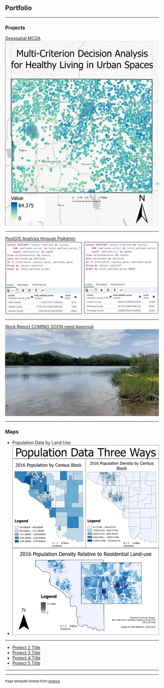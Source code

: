 ## Portfolio

---

### Projects

[Geospatial MCDA](https://storymaps.arcgis.com/stories/2eab443900e94a1f814f346d7934677d/)
<img src="images/Storymapcapture.JPG"/>

---
[PostGIS Analysis through PgAdmin](/pdf/FinalProjectReport.pdf)
<img src="images/FinalProjImage.JPG"/>

---
[Work Report COMING SOON need Approval](http://example.com/)
<img src="images/IMG_4573.jpeg"/>

---

### Maps

- Population Data by Land Use
- <img src="images/populationData3wyas.jpg"/>

---
- [Project 2 Title](http://example.com/)
- [Project 3 Title](http://example.com/)
- [Project 4 Title](http://example.com/)
- [Project 5 Title](http://example.com/)

---




---
<p style="font-size:11px">Page template forked from <a href="https://github.com/evanca/quick-portfolio">evanca</a></p>
<!-- Remove above link if you don't want to attibute -->
